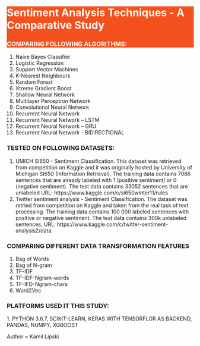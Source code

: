 <!DOCTYPE html>
<html lang="en">

<body>
<div style="background-color: #f4511e;color: #ffffff;">

  <h1>Sentiment Analysis Techniques - A Comparative Study</h1>
  <h3>COMPARING FOLLOWING ALGORITHMS:</h3>
</div>
<ol>
  <li>Naive Bayes Classifier</li>
  <li>Logistic Regression </li>  
  <li>Support Vector Machines </li>
  <li>K-Nearest Neighbours</li>
  <li>Random Forest</li>
  <li>Xtreme Gradient Boost </li>  
  <li>Shallow Neural Network </li>
  <li>Multilayer Perceptron Network </li>    
  <li>Convolutional Neural Network </li>   
  <li>Recurrent Neural Network </li>  
  <li>Recurrent Neural Network – LSTM </li>
  <li>Recurrent Neural Network – GRU </li>
  <li>Recurrent Neural Network - BIDIRECTIONAL</li>
 </ol>
</div>
<div>  
<h3>TESTED ON FOLLOWING DATASETS:</h3>
<ol>
  <li>UMICH SI650 - Sentiment Classification. 
  This dataset was retrieved from competition on Kaggle and it was originally hosted by University of Michigan SI650 (Information
  Retrieval). The training data contains 7086 sentences that are already labeled with 1    (positive sentiment) or 0 (negative sentiment). 
  The test data contains 33052 sentences that are unlabeled URL: https://www.kaggle.com/c/si650winter11/rules</li>
  
  <li>Twitter sentiment analysis - Sentiment Classification. The dataset was retried from competition on Kaggle and taken from the real task 
  of text processing. The training data contains 100 000 labeled sentences with positive or negative sentiment. The test data contains 
  300k unlabeled sentences, URL: https://www.kaggle.com/c/twitter-sentiment-analysis2/data. </li>
</ol>
</div>

<div>
<h3>COMPARING DIFFERENT DATA TRANSFORMATION FEATURES</h3>
<ol>
    <li>Bag of Words</li>
    <li>Bag of N-gram</li>
    <li>TF-IDF</li>
    <li>TF-IDF-Ngram-words</li>
    <li>TF-IFD-Ngram-chars</li>
    <li>Word2Vec</li>
</ol>
</div>
<div>
<h3>PLATFORMS USED IT THIS STUDY:</h3>
  <p>1. PYTHON 3.6.7, SCIKIT-LEARN, KERAS WITH TENSORFLOR AS BACKEND, PANDAS, NUMPY, XGBOOST</p>
</div>
</body>
<footer>
Author = Kamil Lipski
</footer>
</html>